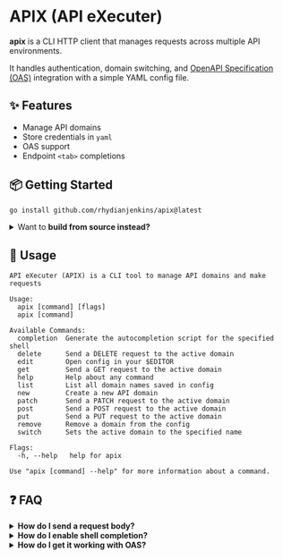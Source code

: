 # APIX (API eXecuter)

**apix** is a CLI HTTP client that manages requests across multiple API environments.

It handles authentication, domain switching, and [OpenAPI Specification (OAS)](https://swagger.io/specification/) integration with a simple YAML config file.

## ✨ Features

- Manage API domains
- Store credentials in `yaml`
- OAS support
- Endpoint `<tab>` completions

## 📦 Getting Started

```sh
go install github.com/rhydianjenkins/apix@latest
```

<details>
<summary>Want to <strong>build from source instead?</strong></summary>

```sh
# fetch the project
git clone https://github.com/rhydianjenkins/apix && cd apix

# then build from source
go build -o apix && ./apix

# or run with nix
nix run
```

</details>

## 🚀 Usage

```
API eXecuter (APIX) is a CLI tool to manage API domains and make requests

Usage:
  apix [command] [flags]
  apix [command]

Available Commands:
  completion  Generate the autocompletion script for the specified shell
  delete      Send a DELETE request to the active domain
  edit        Open config in your $EDITOR
  get         Send a GET request to the active domain
  help        Help about any command
  list        List all domain names saved in config
  new         Create a new API domain
  patch       Send a PATCH request to the active domain
  post        Send a POST request to the active domain
  put         Send a PUT request to the active domain
  remove      Remove a domain from the config
  switch      Sets the active domain to the specified name

Flags:
  -h, --help   help for apix

Use "apix [command] --help" for more information about a command.
```

## ❓ FAQ

<details>
<summary><strong>How do I send a request body?</strong></summary>

`apix` aims to make use of pipelines as much as possible and takes the request body from `stdin`.

```sh
# Make a POST request to {base}/users with `my_req_body.json` as a body
cat my_req_body.json | apix post /users
```
</details>

<details>
<summary><strong>How do I enable shell completion?</strong></summary>

If you haven't already, add your completion directory to `fpath`:

```sh
# in .zshrc, or wherever
fpath=($HOME/.local/zsh-completions $fpath)
compinit
```

Then generate the completion script:

```sh
# if you're using zsh...
apix completion zsh > ~/.local/zsh-completions/_apix
```
</details>

<details>
<summary><strong>How do I get it working with OAS?</strong></summary>

`APIX` can do:

- `json` and `yaml` spec formats
- openapi versions `3.0.0` and `3.1.0`
- remote and local specs

You can specify which spec belongs to which domain in config:

```sh
apix new myapi https://api.example.com --oas "https://api.example.domain/myOAS.json"
# ... or
apix new myapi https://api.example.com --oas "/local/path/to/myOAS.yaml"
```

Assuming you've set up shell completions, you should be able to `<tab>` complete your endpoints!

</details>
